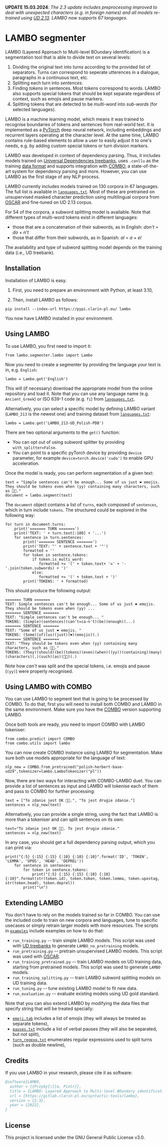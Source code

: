 **UPDATE 15.03.2024**: *The 2.3 update includes preprocessing improved to deal with unexpected characters (e.g. in
foreign names) and all models re-trained using [UD 2.13](https://lindat.mff.cuni.cz/repository/xmlui/handle/11234/1-5287).
LAMBO now supports 67 languages.*

# LAMBO segmenter

LAMBO (Layered Approach to Multi-level BOundary identification) is a segmentation tool that is able to divide text on several levels:
1. Dividing the original text into *turns* according to the provided list of separators. Turns can correspond to seperate utterences in a dialogue, paragraphs in a continuous text, etc.
2. Splitting each turn into *sentences*.
3. Finding *tokens* in sentences. Most tokens correspond to words. LAMBO also supports special tokens that should be kept separate regardless of context, such as emojis and pause markers.
4. Splitting tokens that are detected to be *multi-word* into *sub-words* (for selected languages).

LAMBO is a machine learning model, which means it was trained to recognise boundaries of tokens and sentences from real-world text. It is implemented as a [PyTorch](https://pytorch.org/) deep neural network, including embeddings and recurrent layers operating at the character level. At the same time, LAMBO contains rule-based elements to allow a user to easily adjust it to one's needs, e.g. by adding custom special tokens or turn division markers.

LAMBO was developed in context of dependency parsing. Thus, it includes models trained on [Universal Dependencies treebanks](https://universaldependencies.org/#language-), uses `.conllu` as the training [data format](https://universaldependencies.org/conll18/evaluation.html) and supports integration with [COMBO](https://gitlab.clarin-pl.eu/syntactic-tools/combo), a state-of-the-art system for dependency parsing and more. However, you can use LAMBO as the first stage of any NLP process.

LAMBO currently includes models trained on 130 corpora in 67 languages. The full list is available in [`languages.txt`](src/lambo/resources/languages.txt). Most of these are pretrained on unsupervised masked character prediction using multilingual corpora from [OSCAR](https://oscar-corpus.com/) and fine-tuned on UD 2.13 corpus.

For 54 of the corpora, a subword splitting model is available. Note that different types of multi-word tokens exist in different languages:
- those that are a concatenation of their subwords, as in English: *don't* = *do* + *n't*
- those that differ from their subwords, as in Spanish: *al* = *a* + *el*

The availability and type of subword splitting model depends on the training data (i.e., UD treebank).

## Installation

Installation of LAMBO is easy.

1. First, you need to prepare an environment with Python, at least 3.10,

2. Then, install LAMBO as follows:
```
pip install --index-url https://pypi.clarin-pl.eu/ lambo
```

You now have LAMBO installed in your environment.

## Using LAMBO

To use LAMBO, you first need to import it:
```
from lambo.segmenter.lambo import Lambo
```

Now you need to create a segmenter by providing the language your text is in, e.g. `English`:
```
lambo = Lambo.get('English')
```
This will (if necessary) download the appropriate model from the online repository and load it. Note that you can use any language name (e.g. `Ancient_Greek`) or ISO 639-1 code (e.g. `fi`) from [`languages.txt`](src/lambo/resources/languages.txt).

Alternatively, you can select a specific model by defining LAMBO variant (`LAMBO_213` is the newest one) and training dataset from [`languages.txt`](src/lambo/resources/languages.txt):
```
lambo = Lambo.get('LAMBO_213-UD_Polish-PDB')
```

There are two optional arguments to the `get()` function:
- You can opt out of using subword splitter by providing `with_splitter=False`.
- You can point to a specific pyTorch device by providing `device` parameter, for example `device=torch.device('cuda')` to enable GPU acceleration.

Once the model is ready, you can perform segmentation of a given text:
```
text = "Simple sentences can't be enough... Some of us just ❤️ emojis. They should be tokens even when (yy) containing many characters, such as 👍🏿."
document = lambo.segment(text)
```

The `document` object contains a list of `turns`, each composed of `sentences`, which in turn include `tokens`. The structured could be explored in the following way:
```
for turn in document.turns:
    print('======= TURN =======')
    print('TEXT: ' + turn.text[:100] + '...')
    for sentence in turn.sentences:
        print('======= SENTENCE =======')
        print('TEXT: "' + sentence.text + '"')
        formatted = ''
        for token in sentence.tokens:
            if token.is_multi_word:
               formatted += '(' + token.text+ '=' + '-'.join(token.subwords) + ')'
            else:
               formatted += '(' + token.text + ')'
        print('TOKENS: ' + formatted)
```
This should produce the following output:
```
======= TURN =======
TEXT: Simple sentences can't be enough... Some of us just ❤️ emojis. They should be tokens even when (yy) ...
======= SENTENCE =======
TEXT: "Simple sentences can't be enough... "
TOKENS: (Simple)(sentences)(can't=ca-n't)(be)(enough)(...)
======= SENTENCE =======
TEXT: "Some of us just ❤️ emojis. "
TOKENS: (Some)(of)(us)(just)(❤️)(emojis)(.)
======= SENTENCE =======
TEXT: "They should be tokens even when (yy) containing many characters, such as 👍🏿."
TOKENS: (They)(should)(be)(tokens)(even)(when)((yy))(containing)(many)(characters)(,)(such)(as)(👍🏿)(.)
```
Note how *can't* was split and the special tokens, i.e. emojis and pause (`(yy)`) were properly recognised.

## Using LAMBO with COMBO

You can use LAMBO to segment text that is going to be processed by COMBO. To do that, first you will need to install both COMBO and LAMBO in the same environment. Make sure you have the [COMBO](https://gitlab.clarin-pl.eu/syntactic-tools/combo) version supporting LAMBO.

Once both tools are ready, you need to import COMBO with LAMBO tokeniser:
```
from combo.predict import COMBO
from combo.utils import lambo
```

You can now create COMBO instance using LAMBO for segmentation. Make sure both use models appropriate for the language of text:
```
nlp_new = COMBO.from_pretrained("polish-herbert-base-ud29",tokenizer=lambo.LamboTokenizer("pl"))
```

Now, there are two ways for interacting with COMBO-LAMBO duet. You can provide a list of sentences as input and LAMBO will tokenise each of them and pass to COMBO for further processing:
```
text = ["To zdanie jest OK 👍🏿.", "To jest drugie zdanie."]
sentences = nlp_new(text)
```

Alternatively, you can provide a single string, using the fact that LAMBO is more than a tokeniser and can split sentences on its own:
```
text="To zdanie jest OK 👍🏿. To jest drugie zdanie."
sentences = nlp_new(text)
```

In any case, you should get a full dependency parsing output, which you can print via:
```
print("{:5} {:15} {:15} {:10} {:10} {:10}".format('ID', 'TOKEN', 'LEMMA', 'UPOS', 'HEAD', 'DEPREL'))
	for sentence in sentences:
		for token in sentence.tokens:
			print("{:5} {:15} {:15} {:10} {:10} {:10}".format(str(token.id), token.token, token.lemma, token.upostag, str(token.head), token.deprel))
		print("\n")
```


## Extending LAMBO

You don't have to rely on the models trained so far in COMBO. You can use the included code to train on new corpora and languages, tune to specific usecases or simply retrain larger models with more resources. The scripts in [`examples`](src/lambo/examples) include examples on how to do that:
- `run_training.py` -- train simple LAMBO models. This script was used with [UD treebanks](https://universaldependencies.org/#language-) to generate `LAMBO_no_pretraining` models.
- `run_pretraining.py` -- pretrain unsupervised LAMBO models. This script was used with [OSCAR](https://oscar-corpus.com/).
- `run_training_pretrained.py` -- train LAMBO models on UD training data, starting from pretrained models. This script was used to generate `LAMBO` models.
- `run_training_splitting.py` -- train LAMBO subword splitting models on UD training data. 
- `run_tuning.py` -- tune existing LAMBO model to fit new data.
- `run_evaluation.py` -- evaluate existing models using UD gold standard.

Note that you can also extend LAMBO by modifying the data files that specify string that will be treated specially:
- [`emoji.tab`](src/lambo/resources/emoji.tab) includes a list of emojis (they will always be treated as separate tokens),
- [`pauses.txt`](src/lambo/resources/pauses.txt) include a list of verbal pauses (they will also be separated, but not split),
- [`turn_regexp.txt`](src/lambo/resources/turn_regexp.txt) enumerates regular expressions used to split turns (such as double newline),


## Credits

If you use LAMBO in your research, please cite it as software:
```bibtex
@software{LAMBO,
  author = {{Przyby{\l}a, Piotr}},
  title = {LAMBO: Layered Approach to Multi-level BOundary identification},
  url = {https://gitlab.clarin-pl.eu/syntactic-tools/lambo},
  version = {2.3},
  year = {2022},
}
```


## License

This project is licensed under the GNU General Public License v3.0.
